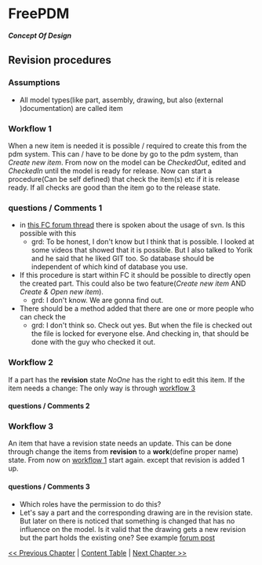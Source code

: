 # FreePDM
***Concept Of Design***


## Revision procedures


### Assumptions

- All model types(like part, assembly, drawing, but also (external )documentation) are called item


### Workflow 1

When a new item is needed it is possible / required to create this from the pdm system.
This can / have to be done by go to the pdm system, than _Create new item_.
From now on the model can be _CheckedOut_, edited and _CheckedIn_ until the model is ready for release. 
Now can start a procedure(Can be self defined) that check the item(s) etc if it is release ready. If all checks are good than the item go to the release state.

### questions / Comments 1

- in [this FC forum thread](https://forum.freecad.org/viewtopic.php?f=8&t=68350) there is spoken about the usage of svn. Is this possible with this
  - grd: To be honest, I don't know but I think that is possible. I looked at some videos that showed that it is possible. But I also talked to Yorik and he said that he liked GIT too. So database should be independent of which kind of database you use.
- If this procedure is start within FC it should be possible to directly open the created part. This could also be two feature(_Create new item_ AND _Create & Open new item_).
  - grd: I don't know. We are gonna find out.
- There should be a method added that there are one or more people who can check the 
   - grd: I don't think so. Check out yes. But when the file is checked out the file is locked for everyone else. And checking in, that should be done with the guy who checked it out. 

### Workflow 2

If a part has the **revision** state _NoOne_ has the right to edit this item.
If the item needs a change: The only way is through [workflow 3](#workflow-3)

#### questions / Comments 2


### Workflow 3

An item that have a revision state needs an update. This can be done through change the items from **revision** to a **work**(define proper name) state. From now on [workflow 1](#workflow-1) start again. except that revision is added 1 up.

#### questions / Comments 3

- Which roles have the permission to do this?
- Let's say a part and the corresponding drawing are in the revision state. But later on there is noticed that something is changed that has no influence on the model. Is it valid that the drawing gets a new revision but the part holds the existing one? See example [forum post](https://forum.freecad.org/viewtopic.php?f=8&t=68350&start=60#p594331) 
<!--I wrote it the wrong way around. Of course this change if the drawing is inside the related part / assembly. 
Let's assume i created a assembly and a drawing. everything is released and there has to be a change for example i described in the notes a type of glue that is not strong enough. is it valid to change the drawing without releasing the model. (So the drawing get release version 2, but the assembly hold release state 1)-->

[<< Previous Chapter](02-CheckoutFile.md) | [Content Table](README.md) | [Next Chapter >>](04-UIFunctions.md)
